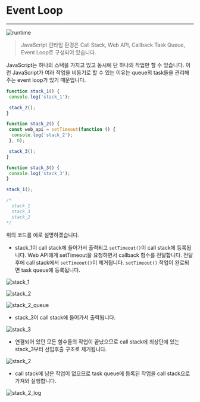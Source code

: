 # Event Loop

---

![runtime](./img/runtime.png)

> JavaScript 런타임 환경은 Call Stack, Web API, Callback Task Queue, Event Loop로 구성되어 있습니다.

JavaScript는 하나의 스택을 가지고 있고 동시에 단 하나의 작업만 할 수 있습니다. 이런 JavaScript가 여러 작업을 비동기로 할 수 있는 이유는 queue의 task들을 관리해주는 event loop가 있기 때문입니다.

```javascript
function stack_1() {
 console.log('stack_1');

 stack_2();
}

function stack_2() {
 const web_api = setTimeout(function () {
  console.log('stack_2');
 }, 0);

 stack_3();
}

function stack_3() {
 console.log('stack_3');
}

stack_1();

/* 
  stack_1
  stack_3
  stack_2
*/
```

위의 코드를 예로 설명하겠습니다.

- stack_1이 call stack에 들어가서 출력되고 `setTimeout()`이 call stack에 등록됩니다. Web API에게 setTimeout을 요청하면서 callback 함수를 전달합니다. 전달 후에 call stack에서 `setTimeout()`이 제거됩니다. `setTimeout()` 작업이 완료되면 task queue에 등록됩니다.

![stack_1](./img/stack_1.png)

![stack_2](./img/stack_2.png)

![stack_2_queue](./img/task_queue.png)

- stack_3이 call stack에 들어가서 출력됩니다.

![stack_3](./img/stack_3.png)

- 연결되어 있던 모든 함수들의 작업이 끝났으므로 call stack에 최상단에 있는 stack_3부터 선입후출 구조로 제거됩니다.

![stack_2](./img/stack_2_set.png)

- call stack에 남은 작업이 없으므로 task queue에 등록된 작업을 call stack으로 가져와 실행합니다.

![stack_2_log](./img/stack_2_log.png)
